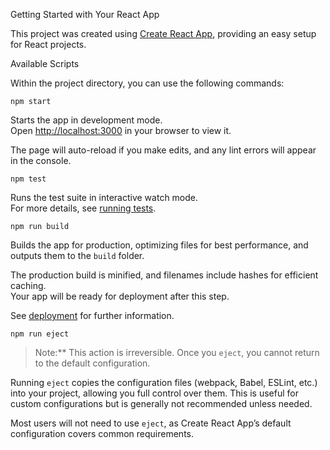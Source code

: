 Getting Started with Your React App

This project was created using [Create React App](https://github.com/facebook/create-react-app), providing an easy setup for React projects.

Available Scripts

Within the project directory, you can use the following commands:

`npm start`

Starts the app in development mode.\
Open [http://localhost:3000](http://localhost:3000) in your browser to view it.

The page will auto-reload if you make edits, and any lint errors will appear in the console.

 `npm test`

Runs the test suite in interactive watch mode.\
For more details, see [running tests](https://facebook.github.io/create-react-app/docs/running-tests).

 `npm run build`

Builds the app for production, optimizing files for best performance, and outputs them to the `build` folder.

The production build is minified, and filenames include hashes for efficient caching.\
Your app will be ready for deployment after this step.

See [deployment](https://facebook.github.io/create-react-app/docs/deployment) for further information.

 `npm run eject`

> Note:** This action is irreversible. Once you `eject`, you cannot return to the default configuration.

Running `eject` copies the configuration files (webpack, Babel, ESLint, etc.) into your project, allowing you full control over them. This is useful for custom configurations but is generally not recommended unless needed.

Most users will not need to use `eject`, as Create React App’s default configuration covers common requirements.
